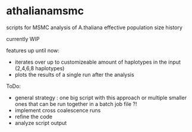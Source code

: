 # athalianamsmc
scripts for MSMC analysis of A.thaliana effective population size history

currently WIP

features up until now:
- iterates over up to customizeable amount of haplotypes in the input (2,4,6,8 haplotypes)
- plots the results of a single run after the analysis

ToDo:
- general strategy : one big script with this approach or multiple smaller ones that can be run together in a batch job file ?!
- implement cross coalescence runs
- refine the code
- analyze script output
